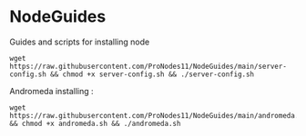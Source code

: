 # NodeGuides
Guides and scripts for installing node
```
wget https://raw.githubusercontent.com/ProNodes11/NodeGuides/main/server-config.sh && chmod +x server-config.sh && ./server-config.sh
```  
Andromeda installing :
```
wget https://raw.githubusercontent.com/ProNodes11/NodeGuides/main/andromeda.sh && chmod +x andromeda.sh && ./andromeda.sh
```
